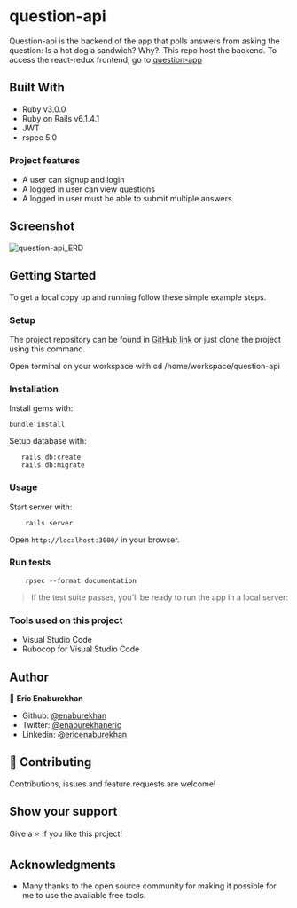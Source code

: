 # question-api
Question-api is the backend of the app that polls answers from asking the question: Is a hot dog a sandwich? Why?. This repo host the backend. To access the react-redux frontend, go to [question-app](https://github.com/enaburekhan/question-app.git)

## Built With

- Ruby v3.0.0
- Ruby on Rails v6.1.4.1
- JWT
- rspec 5.0


### Project features

- A user can signup and login
- A logged in user can view questions
- A logged in user must be able to submit multiple answers


## Screenshot
![question-api_ERD](https://user-images.githubusercontent.com/51296741/135769280-a1bbee38-8810-4b20-928b-68ac68af52fc.png)


## Getting Started

To get a local copy up and running follow these simple example steps.

### Setup   

The project repository can be found in [GitHub link](https://github.com/enaburekhan/question-api.git) or just clone the project using this command.


Open terminal on your workspace with
cd /home/workspace/question-api

### Installation

Install gems with:

```
bundle install
```

Setup database with:

```
   rails db:create
   rails db:migrate
```

### Usage   

Start server with:

```
    rails server
```

Open `http://localhost:3000/` in your browser.

### Run tests

```
    rpsec --format documentation
```

> If the test suite passes, you'll be ready to run the app in a local server:

### Tools used on this project
- Visual Studio Code
- Rubocop for Visual Studio Code

## Author

👤 **Eric Enaburekhan**

- Github: [@enaburekhan](https://github.com/enaburekhan)
- Twitter: [@enaburekhaneric](https://twitter.com/enaburekhaneric)
- Linkedin: [@ericenaburekhan](https://www.linkedin.com/in/eric-enaburekhan-801a28100/)


## 🤝 Contributing

Contributions, issues and feature requests are welcome!

## Show your support

Give a ⭐️ if you like this project!

## Acknowledgments

- Many thanks to the open source community for making it possible for me to use the available free tools.




